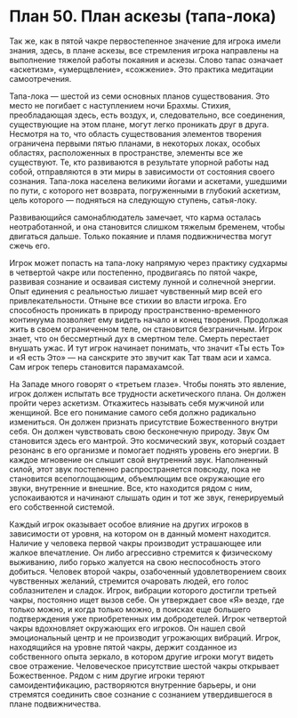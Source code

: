 # План 50. План аскезы (тапа-лока)

Так же, как в пятой чакре первостепенное значение для игрока имели знания, здесь, в плане аскезы, все стремления игрока направлены на выполнение тяжелой работы покаяния и аскезы. Слово тапас означает «аскетизм», «умерщвление», «сожжение». Это практика медитации самоотречения.

Тапа-лока — шестой из семи основных планов существования. Это место не погибает с наступлением ночи Брахмы. Стихия, преобладающая здесь, есть воздух, и, следовательно, все соединения, существующие на этом плане, могут легко проникать друг в друга. Несмотря на то, что область существования элементов творения ограничена первыми пятью планами, в некоторых локах, особых областях, расположенных в пространстве, элементы все же существуют. Те, кто развиваются в результате упорной работы над собой, отправляются в эти миры в зависимости от состояния своего сознания. Тапа-лока населена великими йогами и аскетами, ушедшими по пути, с которого нет возврата, погруженными в глубокий аскетизм, цель которого — подняться на следующую ступень, сатья-локу.

Развивающийся самонаблюдатель замечает, что карма осталась неотработанной, и она становится слишком тяжелым бременем, чтобы двигаться дальше. Только покаяние и пламя подвижничества могут сжечь его.

Игрок может попасть на тапа-локу напрямую через практику судхармы в четвертой чакре или постепенно, продвигаясь по пятой чакре, развивая сознание и осваивая систему лунной и солнечной энергии. Опыт единения с реальностью лишает чувственный мир всей его привлекательности. Отныне все стихии во власти игрока. Его способность проникать в природу пространственно-временного континуума позволяет ему видеть начало и конец творения. Продолжая жить в своем ограниченном теле, он становится безграничным. Игрок знает, что он бессмертный дух в смертном теле. Смерть перестает внушать ужас. И тут игрок начинает понимать, что значит «Ты есть То» и «Я есть Это» — на санскрите это звучит как Тат твам аси и хамса. Сам игрок теперь становится парамахамсой.

На Западе много говорят о «третьем глазе». Чтобы понять это явление, игрок должен испытать все трудности аскетического плана. Он должен пройти через аскетизм. Откажитесь называть себя мужчиной или женщиной. Все его понимание самого себя должно радикально измениться. Он должен признать присутствие Божественного внутри себя. Он должен чувствовать свою бесконечную природу. Звук Ом становится здесь его мантрой. Это космический звук, который создает резонанс в его организме и помогает поднять уровень его энергии. В каждое мгновение он слышит свой внутренний звук. Наполненный силой, этот звук постепенно распространяется повсюду, пока не становится всепоглощающим, объемлющим все окружающие его звуки, внутренние и внешние. Все, кто находится рядом с ним, успокаиваются и начинают слышать один и тот же звук, генерируемый его собственной системой.

Каждый игрок оказывает особое влияние на других игроков в зависимости от уровня, на котором он в данный момент находится. Наличие у человека первой чакры производит устрашающее или жалкое впечатление. Он либо агрессивно стремится к физическому выживанию, либо горько жалуется на свою неспособность этого добиться. Человек второй чакры, озабоченный удовлетворением своих чувственных желаний, стремится очаровать людей, его голос соблазнителен и сладок. Игрок, вибрации которого достигли третьей чакры, постоянно ищет вызов себе. Он утверждает свое «Я» везде, где только можно, и когда только можно, в поисках еще большего подтверждения уже приобретенных им добродетелей. Игрок четвертой чакры вдохновляет окружающих его игроков. Он нашел свой эмоциональный центр и не производит угрожающих вибраций. Игрок, находящийся на уровне пятой чакры, держит созданное из собственного опыта зеркало, в котором другие игроки могут видеть свое отражение. Человеческое присутствие шестой чакры открывает Божественное. Рядом с ним другие игроки теряют самоидентификацию, растворяются внутренние барьеры, и они стремятся соединить свое сознание с сознанием утвердившегося в плане подвижничества.
